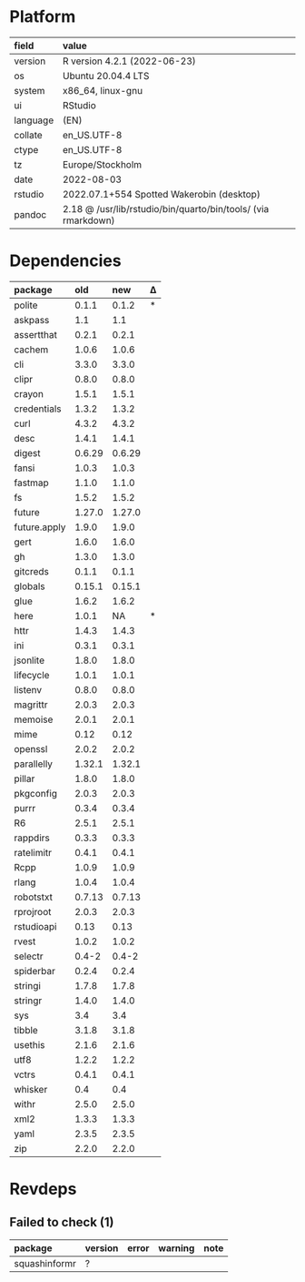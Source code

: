 # Platform

|field    |value                                                         |
|:--------|:-------------------------------------------------------------|
|version  |R version 4.2.1 (2022-06-23)                                  |
|os       |Ubuntu 20.04.4 LTS                                            |
|system   |x86_64, linux-gnu                                             |
|ui       |RStudio                                                       |
|language |(EN)                                                          |
|collate  |en_US.UTF-8                                                   |
|ctype    |en_US.UTF-8                                                   |
|tz       |Europe/Stockholm                                              |
|date     |2022-08-03                                                    |
|rstudio  |2022.07.1+554 Spotted Wakerobin (desktop)                     |
|pandoc   |2.18 @ /usr/lib/rstudio/bin/quarto/bin/tools/ (via rmarkdown) |

# Dependencies

|package      |old    |new    |Δ  |
|:------------|:------|:------|:--|
|polite       |0.1.1  |0.1.2  |*  |
|askpass      |1.1    |1.1    |   |
|assertthat   |0.2.1  |0.2.1  |   |
|cachem       |1.0.6  |1.0.6  |   |
|cli          |3.3.0  |3.3.0  |   |
|clipr        |0.8.0  |0.8.0  |   |
|crayon       |1.5.1  |1.5.1  |   |
|credentials  |1.3.2  |1.3.2  |   |
|curl         |4.3.2  |4.3.2  |   |
|desc         |1.4.1  |1.4.1  |   |
|digest       |0.6.29 |0.6.29 |   |
|fansi        |1.0.3  |1.0.3  |   |
|fastmap      |1.1.0  |1.1.0  |   |
|fs           |1.5.2  |1.5.2  |   |
|future       |1.27.0 |1.27.0 |   |
|future.apply |1.9.0  |1.9.0  |   |
|gert         |1.6.0  |1.6.0  |   |
|gh           |1.3.0  |1.3.0  |   |
|gitcreds     |0.1.1  |0.1.1  |   |
|globals      |0.15.1 |0.15.1 |   |
|glue         |1.6.2  |1.6.2  |   |
|here         |1.0.1  |NA     |*  |
|httr         |1.4.3  |1.4.3  |   |
|ini          |0.3.1  |0.3.1  |   |
|jsonlite     |1.8.0  |1.8.0  |   |
|lifecycle    |1.0.1  |1.0.1  |   |
|listenv      |0.8.0  |0.8.0  |   |
|magrittr     |2.0.3  |2.0.3  |   |
|memoise      |2.0.1  |2.0.1  |   |
|mime         |0.12   |0.12   |   |
|openssl      |2.0.2  |2.0.2  |   |
|parallelly   |1.32.1 |1.32.1 |   |
|pillar       |1.8.0  |1.8.0  |   |
|pkgconfig    |2.0.3  |2.0.3  |   |
|purrr        |0.3.4  |0.3.4  |   |
|R6           |2.5.1  |2.5.1  |   |
|rappdirs     |0.3.3  |0.3.3  |   |
|ratelimitr   |0.4.1  |0.4.1  |   |
|Rcpp         |1.0.9  |1.0.9  |   |
|rlang        |1.0.4  |1.0.4  |   |
|robotstxt    |0.7.13 |0.7.13 |   |
|rprojroot    |2.0.3  |2.0.3  |   |
|rstudioapi   |0.13   |0.13   |   |
|rvest        |1.0.2  |1.0.2  |   |
|selectr      |0.4-2  |0.4-2  |   |
|spiderbar    |0.2.4  |0.2.4  |   |
|stringi      |1.7.8  |1.7.8  |   |
|stringr      |1.4.0  |1.4.0  |   |
|sys          |3.4    |3.4    |   |
|tibble       |3.1.8  |3.1.8  |   |
|usethis      |2.1.6  |2.1.6  |   |
|utf8         |1.2.2  |1.2.2  |   |
|vctrs        |0.4.1  |0.4.1  |   |
|whisker      |0.4    |0.4    |   |
|withr        |2.5.0  |2.5.0  |   |
|xml2         |1.3.3  |1.3.3  |   |
|yaml         |2.3.5  |2.3.5  |   |
|zip          |2.2.0  |2.2.0  |   |

# Revdeps

## Failed to check (1)

|package       |version |error |warning |note |
|:-------------|:-------|:-----|:-------|:----|
|squashinformr |?       |      |        |     |

